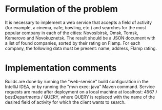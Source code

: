 # Formulation of the problem

It is necessary to implement a web service that accepts a field of activity (for example, a cinema, cafe, bowling, etc.) and searches for the most popular company in each of the cities: Novosibirsk, Omsk, Tomsk, Kemerovo and Novokuznetsk. The result should be a JSON document with a list of found companies, sorted by their rating on Flamp. For each company, the following data must be present: name, address, Flamp rating.

# Implementation comments

Builds are done by running the "web-service" build configuration in the IntelliJ IDEA, or by running the "mvn exec: java" Maven command. Service requests are made after deployment on a local machine at localhost: 4567 / bestDepartments / QUERY, where QUERY is replaced with the name of the desired field of activity for which the client wants to search.
